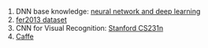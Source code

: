 1. DNN base knowledge: [neural network and deep learning](http://neuralnetworksanddeeplearning.com/)
2. [fer2013 dataset](http://www-etud.iro.umontreal.ca/~goodfeli/fer2013.html)
3. CNN for Visual Recognition: [Stanford CS231n](http://cs231n.stanford.edu/index.html)
4. [Caffe ](http://caffe.berkeleyvision.org/)
